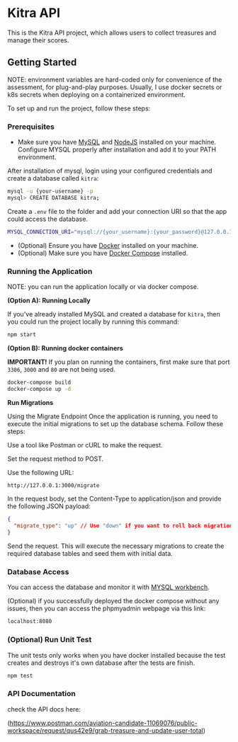 # Kitra API

This is the Kitra API project, which allows users to collect treasures and manage their scores.

## Getting Started

NOTE: environment variables are hard-coded only for convenience of the assessment, for plug-and-play purposes. Usually, I use docker secrets or k8s secrets when deploying on a containerized environment.

To set up and run the project, follow these steps:

### Prerequisites

- Make sure you have [MySQL](https://dev.mysql.com/downloads/installer/) and [NodeJS](https://nodejs.org/en/download/package-manager) installed on your machine.
  Configure MYSQL properly after installation and add it to your PATH environment.

After installation of mysql, login using your configured credentials and create a database called `kitra`:

```bash
mysql -u {your-username} -p
mysql> CREATE DATABASE kitra;
```

Create a `.env` file to the folder and add your connection URI so that the app could access the database.

```bash
MYSQL_CONNECTION_URI="mysql://{your_username}:{your_password}@127.0.0.1:3306/kitra"
```

- (Optional) Ensure you have [Docker](https://www.docker.com/) installed on your machine.
- (Optional) Make sure you have [Docker Compose](https://docs.docker.com/compose/) installed.

### Running the Application

NOTE: you can run the application locally or via docker compose.

**(Option A): Running Locally**

If you've already installed MySQL and created a database for `kitra`, then you could run the project locally by running this command:

```bash
npm start
```

**(Option B): Running docker containers**

**IMPORTANT!** If you plan on running the containers, first make sure that port `3306`, `3000` and `80` are not being used.

```bash
docker-compose build
docker-compose up -d
```

**Run Migrations**

Using the Migrate Endpoint
Once the application is running, you need to execute the initial migrations to set up the database schema. Follow these steps:

Use a tool like Postman or cURL to make the request.

Set the request method to POST.

Use the following URL:

```bash
http://127.0.0.1:3000/migrate
```

In the request body, set the Content-Type to application/json and provide the following JSON payload:

```json
{
  "migrate_type": "up" // Use "down" if you want to roll back migrations
}
```

Send the request. This will execute the necessary migrations to create the required database tables and seed them with initial data.

### Database Access

You can access the database and monitor it with [MYSQL workbench](https://dev.mysql.com/downloads/workbench/).

(Optional) if you successfully deployed the docker compose without any issues, then you can access the phpmyadmin webpage via this link:

```bash
localhost:8080
```

### (Optional) Run Unit Test

The unit tests only works when you have docker installed because the test creates and destroys it's own database after the tests are finish.

```bash
npm test
```

### API Documentation

check the API docs here:

(https://www.postman.com/aviation-candidate-11069076/public-workspace/request/qus42e9/grab-treasure-and-update-user-total)
